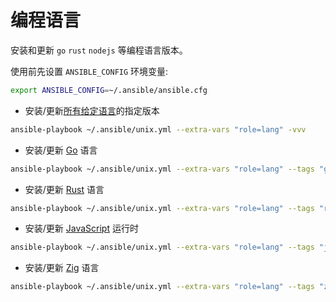 # 编程语言

安装和更新 `go` `rust` `nodejs` 等编程语言版本。

使用前先设置 `ANSIBLE_CONFIG` 环境变量:

```bash
export ANSIBLE_CONFIG=~/.ansible/ansible.cfg
```

- 安装/更新[所有给定语言]的指定版本

```bash
ansible-playbook ~/.ansible/unix.yml --extra-vars "role=lang" -vvv
```

- 安装/更新 [Go] 语言

```bash
ansible-playbook ~/.ansible/unix.yml --extra-vars "role=lang" --tags "go" -vvv
```

- 安装/更新 [Rust] 语言

```bash
ansible-playbook ~/.ansible/unix.yml --extra-vars "role=lang" --tags "rust" -vvv
```

- 安装/更新 [JavaScript] 运行时

```bash
ansible-playbook ~/.ansible/unix.yml --extra-vars "role=lang" --tags "js" -vvv
```

- 安装/更新 [Zig] 语言

```bash
ansible-playbook ~/.ansible/unix.yml --extra-vars "role=lang" --tags "zig" -vvv
```

[所有给定语言]: https://github.com/ueaner/dotfiles/blob/main/.ansible/roles/lang/tasks/main.yml
[Go]: https://github.com/ueaner/dotfiles/blob/main/.ansible/roles/lang/tasks/go.yml
[Rust]: https://github.com/ueaner/dotfiles/blob/main/.ansible/roles/lang/tasks/rust.yml
[JavaScript]: https://github.com/ueaner/dotfiles/blob/main/.ansible/roles/lang/tasks/js.yml
[Zig]: https://github.com/ueaner/dotfiles/blob/main/.ansible/roles/lang/tasks/zig.yml
